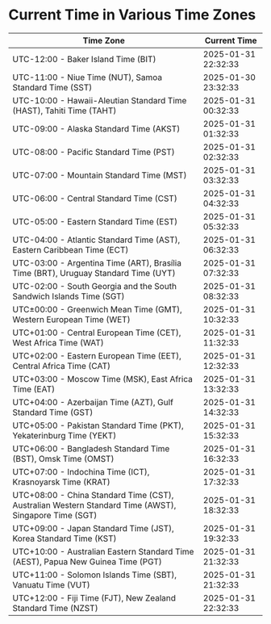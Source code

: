 # Current Time in Various Time Zones

| Time Zone | Current Time |
|-----------|--------------|
| UTC-12:00 - Baker Island Time (BIT) | 2025-01-31 22:32:33 |
| UTC-11:00 - Niue Time (NUT), Samoa Standard Time (SST) | 2025-01-30 23:32:33 |
| UTC-10:00 - Hawaii-Aleutian Standard Time (HAST), Tahiti Time (TAHT) | 2025-01-31 00:32:33 |
| UTC-09:00 - Alaska Standard Time (AKST) | 2025-01-31 01:32:33 |
| UTC-08:00 - Pacific Standard Time (PST) | 2025-01-31 02:32:33 |
| UTC-07:00 - Mountain Standard Time (MST) | 2025-01-31 03:32:33 |
| UTC-06:00 - Central Standard Time (CST) | 2025-01-31 04:32:33 |
| UTC-05:00 - Eastern Standard Time (EST) | 2025-01-31 05:32:33 |
| UTC-04:00 - Atlantic Standard Time (AST), Eastern Caribbean Time (ECT) | 2025-01-31 06:32:33 |
| UTC-03:00 - Argentina Time (ART), Brasília Time (BRT), Uruguay Standard Time (UYT) | 2025-01-31 07:32:33 |
| UTC-02:00 - South Georgia and the South Sandwich Islands Time (SGT) | 2025-01-31 08:32:33 |
| UTC±00:00 - Greenwich Mean Time (GMT), Western European Time (WET) | 2025-01-31 10:32:33 |
| UTC+01:00 - Central European Time (CET), West Africa Time (WAT) | 2025-01-31 11:32:33 |
| UTC+02:00 - Eastern European Time (EET), Central Africa Time (CAT) | 2025-01-31 12:32:33 |
| UTC+03:00 - Moscow Time (MSK), East Africa Time (EAT) | 2025-01-31 13:32:33 |
| UTC+04:00 - Azerbaijan Time (AZT), Gulf Standard Time (GST) | 2025-01-31 14:32:33 |
| UTC+05:00 - Pakistan Standard Time (PKT), Yekaterinburg Time (YEKT) | 2025-01-31 15:32:33 |
| UTC+06:00 - Bangladesh Standard Time (BST), Omsk Time (OMST) | 2025-01-31 16:32:33 |
| UTC+07:00 - Indochina Time (ICT), Krasnoyarsk Time (KRAT) | 2025-01-31 17:32:33 |
| UTC+08:00 - China Standard Time (CST), Australian Western Standard Time (AWST), Singapore Time (SGT) | 2025-01-31 18:32:33 |
| UTC+09:00 - Japan Standard Time (JST), Korea Standard Time (KST) | 2025-01-31 19:32:33 |
| UTC+10:00 - Australian Eastern Standard Time (AEST), Papua New Guinea Time (PGT) | 2025-01-31 21:32:33 |
| UTC+11:00 - Solomon Islands Time (SBT), Vanuatu Time (VUT) | 2025-01-31 21:32:33 |
| UTC+12:00 - Fiji Time (FJT), New Zealand Standard Time (NZST) | 2025-01-31 22:32:33 |
